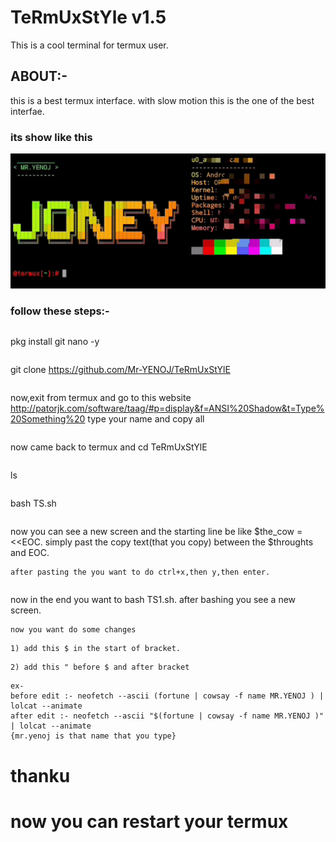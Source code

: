 # TeRmUxStYle v1.5
This is a cool terminal for termux user. 
## ABOUT:-
this is a best termux interface. with slow motion this is the one of the best interfae.
### its show like this
![](image.jpeg)
### follow these steps:-
```
```
pkg install git nano -y
```
```
git clone https://github.com/Mr-YENOJ/TeRmUxStYlE
```
```
now,exit from termux and go to this website http://patorjk.com/software/taag/#p=display&f=ANSI%20Shadow&t=Type%20Something%20
type your name and copy all 
```
```
now came back to termux and cd TeRmUxStYlE
```
```
ls
```
```
bash TS.sh
```
```
now you can see a new screen and the starting line be like $the_cow = <<EOC. simply past the copy text(that you copy) between the $throughts and EOC.
```
after pasting the you want to do ctrl+x,then y,then enter.
```
```
```
now in the end you want to bash TS1.sh. after bashing you see a new screen.
```
now you want do some changes 
```
```
1) add this $ in the start of bracket.
```
```
2) add this " before $ and after bracket
```
```
ex- 
before edit :- neofetch --ascii (fortune | cowsay -f name MR.YENOJ ) | lolcat --animate
after edit :- neofetch --ascii "$(fortune | cowsay -f name MR.YENOJ )" | lolcat --animate
{mr.yenoj is that name that you type}
```
# thanku
# now you can restart your termux
 
